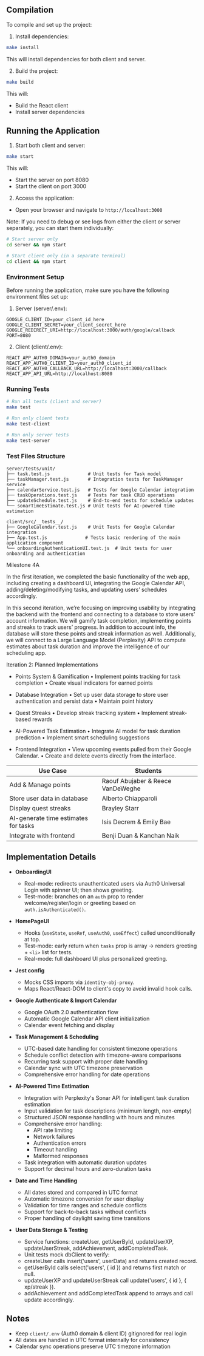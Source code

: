 ## Compilation

To compile and set up the project:

1. Install dependencies:
```bash
make install
```
This will install dependencies for both client and server.

2. Build the project:
```bash
make build
```
This will:
- Build the React client
- Install server dependencies

## Running the Application

1. Start both client and server:
```bash
make start
```
This will:
- Start the server on port 8080
- Start the client on port 3000

2. Access the application:
- Open your browser and navigate to `http://localhost:3000`

Note: If you need to debug or see logs from either the client or server separately, you can start them individually:
```bash
# Start server only
cd server && npm start

# Start client only (in a separate terminal)
cd client && npm start
```

### Environment Setup
Before running the application, make sure you have the following environment files set up:

1. Server (server/.env):
```
GOOGLE_CLIENT_ID=your_client_id_here
GOOGLE_CLIENT_SECRET=your_client_secret_here
GOOGLE_REDIRECT_URI=http://localhost:3000/auth/google/callback
PORT=8080
```

2. Client (client/.env):
```
REACT_APP_AUTH0_DOMAIN=your_auth0_domain
REACT_APP_AUTH0_CLIENT_ID=your_auth0_client_id
REACT_APP_AUTH0_CALLBACK_URL=http://localhost:3000/callback
REACT_APP_API_URL=http://localhost:8080
```

### Running Tests
```bash
# Run all tests (client and server)
make test

# Run only client tests
make test-client

# Run only server tests
make test-server
```

### Test Files Structure
```
server/tests/unit/
├── task.test.js              # Unit tests for Task model
├── taskManager.test.js       # Integration tests for TaskManager service
├── calendarService.test.js   # Tests for Google Calendar integration
├── taskOperations.test.js    # Tests for task CRUD operations
├── updateSchedule.test.js    # End-to-end tests for schedule updates
└── sonarTimeEstimate.test.js # Unit tests for AI-powered time estimation

client/src/__tests__/
├── GoogleCalendar.test.js    # Unit Tests for Google Calendar integration
├── App.test.js              # Tests basic rendering of the main application component
└── onboardingAuthenticationUI.test.js  # Unit tests for user onboarding and authentication
```

Milestone 4A

In the first iteration, we completed the basic functionality of the web app, including creating a dashboard UI, integrating the Google Calendar API, adding/deleting/modifying tasks, and updating users’ schedules accordingly. 

In this second iteration, we’re focusing on improving usability by integrating the backend with the frontend and connecting to a database to store users’ account information. We will gamify task completion, implementing points and streaks to track users’ progress. In addition to account info, the database will store these points and streak information as well. Additionally, we will connect to a Large Language Model (Perplexity) API to compute estimates about task duration and improve the intelligence of our scheduling app.

Iteration 2: Planned Implementations
- Points System & Gamification
  • Implement points tracking for task completion
  • Create visual indicators for earned points

- Database Integration
  • Set up user data storage to store user authentication and persist data
  • Maintain point history

- Quest Streaks
  • Develop streak tracking system
  • Implement streak-based rewards

- AI-Powered Task Estimation
  • Integrate AI model for task duration prediction
  • Implement smart scheduling suggestions

- Frontend Integration
  • View upcoming events pulled from their Google Calendar.
  • Create and delete events directly from the interface.

| Use Case                                  | Students                                     |
|-------------------------------------------|----------------------------------------------|
| Add & Manage points                       | Raouf Abujaber & Reece VanDeWeghe            |
| Store user data in database               | Alberto Chiapparoli                          |
| Display quest streaks                     | Brayley Starr                                |
| AI-generate time estimates for tasks      | Isis Decrem & Emily Bae                      |
| Integrate with frontend                   | Benji Duan & Kanchan Naik                    |


## Implementation Details
 
 * **OnboardingUI**
 
   * Real-mode: redirects unauthenticated users via Auth0 Universal Login with spinner UI; then shows greeting.
   * Test-mode: branches on an `auth` prop to render welcome/register/login or greeting based on `auth.isAuthenticated()`.
 
 * **HomePageUI**
 
   * Hooks (`useState`, `useRef`, `useAuth0`, `useEffect`) called unconditionally at top.
   * Test-mode: early return when `tasks` prop is array → renders greeting + `<li>` list for tests.
   * Real-mode: full dashboard UI plus personalized greeting.
 
 * **Jest config**
 
   * Mocks CSS imports via `identity-obj-proxy`.
   * Maps React/React-DOM to client's copy to avoid invalid hook calls.

 * **Google Authenticate & Import Calendar**
    * Google OAuth 2.0 authentication flow
    * Automatic Google Calendar API client initialization
    * Calendar event fetching and display

 * **Task Management & Scheduling**
    * UTC-based date handling for consistent timezone operations
    * Schedule conflict detection with timezone-aware comparisons
    * Recurring task support with proper date handling
    * Calendar sync with UTC timezone preservation
    * Comprehensive error handling for date operations

 * **AI-Powered Time Estimation**
    * Integration with Perplexity's Sonar API for intelligent task duration estimation
    * Input validation for task descriptions (minimum length, non-empty)
    * Structured JSON response handling with hours and minutes
    * Comprehensive error handling:
      - API rate limiting
      - Network failures
      - Authentication errors
      - Timeout handling
      - Malformed responses
    * Task integration with automatic duration updates
    * Support for decimal hours and zero-duration tasks

 * **Date and Time Handling**
    * All dates stored and compared in UTC format
    * Automatic timezone conversion for user display
    * Validation for time ranges and schedule conflicts
    * Support for back-to-back tasks without conflicts
    * Proper handling of daylight saving time transitions

* **User Data Storage & Testing**
   * Service functions: createUser, getUserById, updateUserXP, updateUserStreak, addAchievement, addCompletedTask.
   * Unit tests mock dbClient to verify:
   * createUser calls insert('users', userData) and returns created record.
   * getUserById calls select('users', { id }) and returns first match or null.
   * updateUserXP and updateUserStreak call update('users', { id }, { xp/streak }).
   * addAchievement and addCompletedTask append to arrays and call update accordingly.

 
 ## Notes
 
 * Keep `client/.env` (Auth0 domain & client ID) gitignored for real login
 * All dates are handled in UTC format internally for consistency
 * Calendar sync operations preserve UTC timezone information

